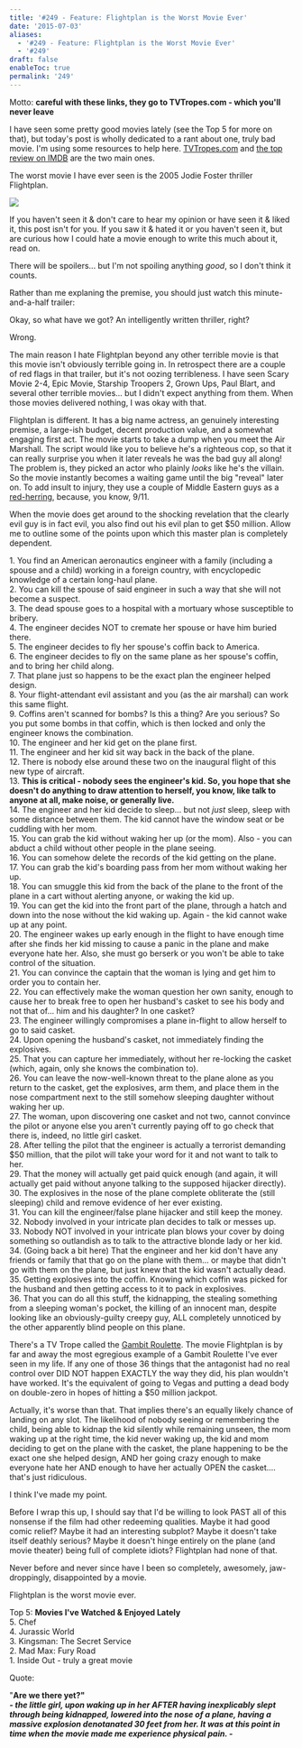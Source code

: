 ```yaml
---
title: '#249 - Feature: Flightplan is the Worst Movie Ever'
date: '2015-07-03'
aliases:
  - '#249 - Feature: Flightplan is the Worst Movie Ever'
  - '#249'
draft: false
enableToc: true
permalink: '249'
---
```

Motto: **careful with these links, they go to TVTropes.com - which you'll never leave**  

  
I have seen some pretty good movies lately (see the Top 5 for more on that), but today's post is wholly dedicated to a rant about one, truly bad movie. I'm using some resources to help here. [TVTropes.com](http://tvtropes.com/) and [the top review on IMDB](http://www.imdb.com/title/tt0408790/reviews?ref%5F=tt%5Furv) are the two main ones.  
  
The worst movie I have ever seen is the 2005 Jodie Foster thriller Flightplan.   
  
[![](assets/249-1.png)](http://3.bp.blogspot.com/-d3P1pKEEhcA/VZa%5FmwHQ3aI/AAAAAAAB3fQ/yI38Zi-g6TQ/s1600/Screenshot%2B2015-07-03%2Bat%2B11.59.15%2BAM.png)

  
If you haven't seen it & don't care to hear my opinion or have seen it & liked it, this post isn't for you. If you saw it & hated it or you haven't seen it, but are curious how I could hate a movie enough to write this much about it, read on.  
  
There will be spoilers... but I'm not spoiling anything _good_, so I don't think it counts.   
  
Rather than me explaning the premise, you should just watch this minute-and-a-half trailer:  
  
  
Okay, so what have we got? An intelligently written thriller, right?  
  
Wrong.  
  
The main reason I hate Flightplan beyond any other terrible movie is that this movie isn't obviously terrible going in. In retrospect there are a couple of red flags in that trailer, but it's not oozing terribleness. I have seen Scary Movie 2-4, Epic Movie, Starship Troopers 2, Grown Ups, Paul Blart, and several other terrible movies... but I didn't expect anything from them. When those movies delivered nothing, I was okay with that.   
  
Flightplan is different. It has a big name actress, an genuinely interesting premise, a large-ish budget, decent production value, and a somewhat engaging first act. The movie starts to take a dump when you meet the Air Marshall. The script would like you to believe he's a righteous cop, so that it can really surprise you when it later reveals he was the bad guy all along! The problem is, they picked an actor who plainly _looks_ like he's the villain. So the movie instantly becomes a waiting game until the big "reveal" later on. To add insult to injury, they use a couple of Middle Eastern guys as a [red-herring](http://tvtropes.org/pmwiki/pmwiki.php/Main/RedHerring), because, you know, 9/11.  
  
When the movie does get around to the shocking revelation that the clearly evil guy is in fact evil, you also find out his evil plan to get $50 million. Allow me to outline some of the points upon which this master plan is completely dependent.  
  
1\. You find an American aeronautics engineer with a family (including a spouse and a child) working in a foreign country, with encyclopedic knowledge of a certain long-haul plane.  
2\. You can kill the spouse of said engineer in such a way that she will not become a suspect.  
3\. The dead spouse goes to a hospital with a mortuary whose susceptible to bribery.  
4\. The engineer decides NOT to cremate her spouse or have him buried there.  
5\. The engineer decides to fly her spouse's coffin back to America.  
6\. The engineer decides to fly on the same plane as her spouse's coffin, and to bring her child along.  
7\. That plane just so happens to be the exact plan the engineer helped design.  
8\. Your flight-attendant evil assistant and you (as the air marshal) can work this same flight.  
9\. Coffins aren't scanned for bombs? Is this a thing? Are you serious? So you put some bombs in that coffin, which is then locked and only the engineer knows the combination.  
10\. The engineer and her kid get on the plane first.  
11\. The engineer and her kid sit way back in the back of the plane.  
12\. There is nobody else around these two on the inaugural flight of this new type of aircraft.  
13\. **This is critical - nobody sees the engineer's kid. So, you hope that she doesn't do anything to draw attention to herself, you know, like talk to anyone at all, make noise, or generally live.**  
14\. The engineer and her kid decide to sleep... but not _just_ sleep, sleep with some distance between them. The kid cannot have the window seat or be cuddling with her mom.  
15\. You can grab the kid without waking her up (or the mom). Also - you can abduct a child without other people in the plane seeing.  
16\. You can somehow delete the records of the kid getting on the plane.  
17\. You can grab the kid's boarding pass from her mom without waking her up.  
18\. You can smuggle this kid from the back of the plane to the front of the plane in a cart without alerting anyone, or waking the kid up.  
19\. You can get the kid into the front part of the plane, through a hatch and down into the nose without the kid waking up. Again - the kid cannot wake up at any point.  
20\. The engineer wakes up early enough in the flight to have enough time after she finds her kid missing to cause a panic in the plane and make everyone hate her. Also, she must go berserk or you won't be able to take control of the situation.  
21\. You can convince the captain that the woman is lying and get him to order you to contain her.  
22\. You can effectively make the woman question her own sanity, enough to cause her to break free to open her husband's casket to see his body and not that of... him and his daughter? In one casket?  
23\. The engineer willingly compromises a plane in-flight to allow herself to go to said casket.  
24\. Upon opening the husband's casket, not immediately finding the explosives.  
25\. That you can capture her immediately, without her re-locking the casket (which, again, only she knows the combination to).  
26\. You can leave the now-well-known threat to the plane alone as you return to the casket, get the explosives, arm them, and place them in the nose compartment next to the still somehow sleeping daughter without waking her up.  
27\. The woman, upon discovering one casket and not two, cannot convince the pilot or anyone else you aren't currently paying off to go check that there is, indeed, no little girl casket.  
28\. After telling the pilot that the engineer is actually a terrorist demanding $50 million, that the pilot will take your word for it and not want to talk to her.  
29\. That the money will actually get paid quick enough (and again, it will actually get paid without anyone talking to the supposed hijacker directly).  
30\. The explosives in the nose of the plane complete obliterate the (still sleeping) child and remove evidence of her ever existing.  
31\. You can kill the engineer/false plane hijacker and still keep the money.  
32\. Nobody involved in your intricate plan decides to talk or messes up.  
33\. Nobody NOT involved in your intricate plan blows your cover by doing something so outlandish as to talk to the attractive blonde lady or her kid.  
34\. (Going back a bit here) That the engineer and her kid don't have any friends or family that that go on the plane with them... or maybe that didn't go with them on the plane, but just knew that the kid wasn't actually dead.  
35\. Getting explosives into the coffin. Knowing which coffin was picked for the husband and then getting access to it to pack in explosives.  
36\. That you can do all this stuff, the kidnapping, the stealing something from a sleeping woman's pocket, the killing of an innocent man, despite looking like an obviously-guilty creepy guy, ALL completely unnoticed by the other apparently blind people on this plane.  
  
There's a TV Trope called the [Gambit ](http://tvtropes.org/pmwiki/pmwiki.php/Main/GambitRoulette)[Roulette](http://tvtropes.org/pmwiki/pmwiki.php/Main/GambitRoulette). The movie Flightplan is by far and away the most egregious example of a Gambit Roulette I've ever seen in my life. If any one of those 36 things that the antagonist had no real control over DID NOT happen EXACTLY the way they did, his plan wouldn't have worked. It's the equivalent of going to Vegas and putting a dead body on double-zero in hopes of hitting a $50 million jackpot.  
  
Actually, it's worse than that. That implies there's an equally likely chance of landing on any slot. The likelihood of nobody seeing or remembering the child, being able to kidnap the kid silently while remaining unseen, the mom waking up at the right time, the kid never waking up, the kid and mom deciding to get on the plane with the casket, the plane happening to be the exact one she helped design, AND her going crazy enough to make everyone hate her AND enough to have her actually OPEN the casket.... that's just ridiculous.  
  
I think I've made my point.  
  
Before I wrap this up, I should say that I'd be willing to look PAST all of this nonsense if the film had other redeeming qualities. Maybe it had good comic relief? Maybe it had an interesting subplot? Maybe it doesn't take itself deathly serious? Maybe it doesn't hinge entirely on the plane (and movie theater) being full of complete idiots? Flightplan had none of that.  
  
Never before and never since have I been so completely, awesomely, jaw-droppingly, disappointed by a movie.  
  
Flightplan is the worst movie ever.  

  
Top 5: **Movies I've Watched & Enjoyed Lately**  
5\. Chef  
4\. Jurassic World  
3\. Kingsman: The Secret Service  
2\. Mad Max: Fury Road  
1\. Inside Out - truly a great movie  

  
Quote:

"**Are we there yet?"**  
**_\- the little girl, upon waking up in her AFTER having inexplicably slept through being kidnapped, lowered into the nose of a plane, having a massive explosion denotanated 30 feet from her. It was at this point in time when the movie made me experience physical pain. -_**
